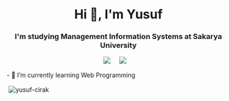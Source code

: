 <h1 align="center">Hi 👋, I'm Yusuf</h1>
<h3 align="center">I'm studying Management Information Systems at <b>Sakarya University</b></h3>
<p align='center'>
  <a href="https://www.linkedin.com/in/yusuf-%C3%A7%C4%B1rak/"><img src="https://img.shields.io/badge/linkedin-%230077B5.svg?&style=for-the-badge&logo=linkedin&logoColor=white" /></a>&nbsp;&nbsp;&nbsp;&nbsp;
 <a href="mailto:yusuf10901@hotmail.com"><img src="https://img.shields.io/badge/Outlook-0078D4.svg?&style=for-the-badge&logo=microsoft%20outlook&logoColor=white" /></a>&nbsp;&nbsp;&nbsp;&nbsp;
<p align="left">
- 🌱 I’m currently learning Web Programming
</p>

<p>&nbsp;<img align="center" src="https://github-readme-stats.vercel.app/api?username=yusuf-cirak&show_icons=true&locale=en" alt="yusuf-cirak" /></p>
